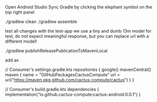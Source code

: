 Open Android Studio
Sync Gradle by clicking the elephant symbol on the top right panel

./gradlew clean
./gradlew assemble 

test all changes with the test-app 
we use a tiny and dumb 13m model for test, do not expect meaningful response, but you can replace url with a different model!

 ./gradlew publishReleasePublicationToMavenLocal 

 add as 

// Consumer's settings.gradle.kts
repositories {
    google()
    mavenCentral()
    maven {
        name = "GitHubPackagesCactusCompute"
        url = uri("https://maven.pkg.github.com/cactus-compute/cactus")
    }
}

// Consumer's build.gradle.kts
    dependencies {
        implementation("io.github.cactus-compute:cactus-android:0.0.1")
    }